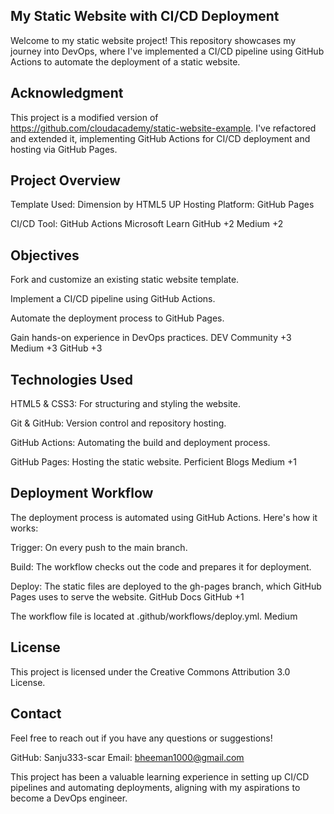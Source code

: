## My Static Website with CI/CD Deployment


Welcome to my static website project! This repository showcases my journey into DevOps, where I've implemented a CI/CD pipeline using GitHub Actions to automate the deployment of a static website.

## Acknowledgment

This project is a modified version of https://github.com/cloudacademy/static-website-example. I've refactored and extended it, implementing GitHub Actions for CI/CD deployment and hosting via GitHub Pages.



## Project Overview

Template Used: Dimension by HTML5 UP
Hosting Platform: GitHub Pages

CI/CD Tool: GitHub Actions
Microsoft Learn
GitHub
+2
Medium
+2


## Objectives
Fork and customize an existing static website template.

Implement a CI/CD pipeline using GitHub Actions.

Automate the deployment process to GitHub Pages.

Gain hands-on experience in DevOps practices.
DEV Community
+3
Medium
+3
GitHub
+3

## Technologies Used

HTML5 & CSS3: For structuring and styling the website.

Git & GitHub: Version control and repository hosting.

GitHub Actions: Automating the build and deployment process.

GitHub Pages: Hosting the static website.
Perficient Blogs
Medium
+1

## Deployment Workflow

The deployment process is automated using GitHub Actions. Here's how it works:

Trigger: On every push to the main branch.

Build: The workflow checks out the code and prepares it for deployment.

Deploy: The static files are deployed to the gh-pages branch, which GitHub Pages uses to serve the website.
GitHub Docs
GitHub
+1

The workflow file is located at .github/workflows/deploy.yml.
Medium

## License
This project is licensed under the Creative Commons Attribution 3.0 License.

## Contact

Feel free to reach out if you have any questions or suggestions!

GitHub: Sanju333-scar
Email: bheeman1000@gmail.com

This project has been a valuable learning experience in setting up CI/CD pipelines and automating deployments, aligning with my aspirations to become a DevOps engineer.
